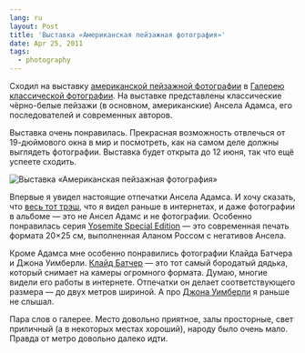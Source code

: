 ```yaml
---
lang: ru
layout: Post
title: 'Выставка «Американская пейзажная фотография»'
date: Apr 25, 2011
tags:
  - photography
---
```


Сходил на выставку [американской пейзажной фотографии](http://www.classic-gallery.ru/exhibition/today/item/15-американская-пейзажная-фотография.html) в [Галерею классической фотографии](http://www.classic-gallery.ru/). На выставке представлены классические чёрно-белые пейзажи (в основном, американские) Ансела Адамса, его последователей и современных авторов.

Выставка очень понравилась. Прекрасная возможность отвлечься от 19-дюймового окна в мир и посмотреть, как на самом деле должны выглядеть фотографии. Выставка будет открыта до 12 июня, так что ещё успеете сходить.

![Выставка «Американская пейзажная фотография»](/images/blog/american-landscape.jpg)

Впервые я увидел настоящие отпечатки Ансела Адамса. И хочу сказать, что [весь тот трэш](/blog/4022 "Подборка фотографий Ансела Адамса"), что я видел раньше в интернетах, и даже фотографии в альбоме — это не Ансел Адамс и не фотографии. Особенно понравилась серия [Yosemite Special Edition](http://www.anseladams.com/category_s/2.htm) — это современная печать формата 20×25 см, выполненная Аланом Россом с негативов Ансела.

Кроме Адамса мне особенно понравились фотографии Клайда Батчера и Джона Уимберли. [Клайд Батчер](http://clydebutcher.com/) — это тот самый бородатый дядька, который снимает на камеры огромного формата. Думаю, многие видели его работы в интернете. Отпечатки он делает соответствующего размера — до двух метров шириной. А про [Джона Уимберли](http://johnwimberleyphotography.com/) я раньше не слышал.

Пара слов о галерее. Место довольно приятное, залы просторные, свет приличный (а в некоторых местах хороший), народу было очень мало. Правда от метро довольно далеко идти.
